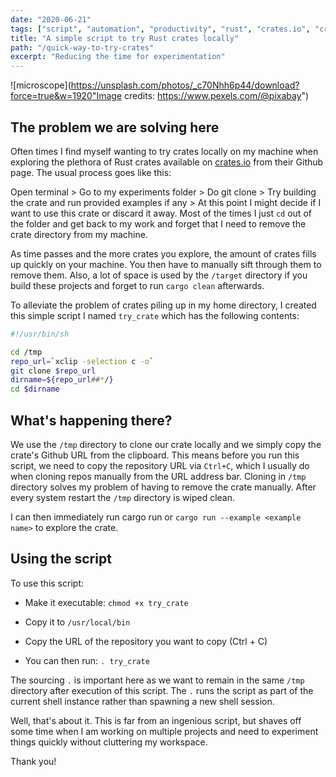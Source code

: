 ```yaml
---
date: "2020-06-21"
tags: ["script", "automation", "productivity", "rust", "crates.io", "crates"]
title: "A simple script to try Rust crates locally"
path: "/quick-way-to-try-crates"
excerpt: "Reducing the time for experimentation"
---
```


![microscope](https://unsplash.com/photos/_c70Nhh6p44/download?force=true&w=1920"Image credits: https://www.pexels.com/@pixabay")

## The problem we are solving here

Often times I find myself wanting to try crates locally on my machine when exploring the plethora of Rust crates available on
[crates.io](https://crates.io) from their Github page. The usual process goes like this:

Open terminal >
Go to my experiments folder >
Do git clone >
Try building the crate and run provided examples if any >
At this point I might decide if I want to use this crate or discard it away. Most of the times I just `cd` out of the folder and get back to my work and forget that I need to remove the crate directory from my machine.

As time passes and the more crates you explore, the amount of crates fills up quickly on your machine. You then have to manually sift through them to remove them. Also, a lot of space is used by the `/target` directory if you build these projects and forget to run `cargo clean` afterwards.

To alleviate the problem of crates piling up in my home directory, 
I created this simple script I named `try_crate` which has the following contents:


```bash
#!/usr/bin/sh

cd /tmp
repo_url=`xclip -selection c -o`
git clone $repo_url
dirname=${repo_url##*/}
cd $dirname

```

## What's happening there?

We use the `/tmp` directory to clone our crate locally and we simply copy the crate's Github URL from the clipboard. This means before you run this script, we need to copy the repository URL via `Ctrl+C`, which I usually do when cloning repos manually from the URL address bar. Cloning in `/tmp` directory solves my problem of having to remove the crate manually. After every system restart the `/tmp` directory is wiped clean.

I can then immediately run cargo run or `cargo run --example <example name>` to explore the crate.

## Using the script

To use this script:

* Make it executable: `chmod +x try_crate`

* Copy it to `/usr/local/bin`

* Copy the URL of the repository you want to copy (Ctrl + C)

* You can then run: `. try_crate`

The sourcing `.` is important here as we want to remain in the same `/tmp` directory after execution of this script. The `.` runs the script as part of the current shell instance rather than spawning a new shell session.

Well, that's about it. This is far from an ingenious script, but shaves off some time when I am working on multiple projects and need to experiment things quickly without cluttering my workspace. 

Thank you!
